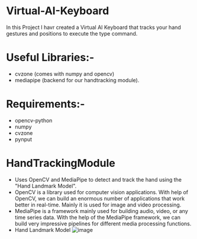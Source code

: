 # Virtual-AI-Keyboard
In this Project I havr created a Virtual AI Keyboard that tracks your hand gestures and positions to execute the type command.

# Useful Libraries:- 
  - cvzone (comes with numpy and opencv)
  - mediapipe (backend for our handtracking module).

# Requirements:-
  - opencv-python
  - numpy
  - cvzone
  - pynput

# HandTrackingModule
  - Uses OpenCV and MediaPipe to detect and track the hand using the "Hand Landmark Model".
  - OpenCV is a library used for computer vision applications. With help of OpenCV, we can build an enormous number of applications that work better in real-time. Mainly it is used for image and video processing.
  - MediaPipe is a framework mainly used for building audio, video, or any time series data. With the help of the MediaPipe framework, we can build very impressive pipelines for different media processing functions.
  - Hand Landmark Model 
    ![image](https://user-images.githubusercontent.com/81406458/207238073-78ccbd60-fed7-496d-891f-443dbf94a17a.png)
